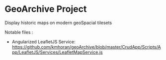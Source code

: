 # GeoArchive Project

   Display historic maps on modern geoSpacial tilesets
   
   Notable files :
   
   - Angularized LeafletJS Service:
   https://github.com/kmhoran/geoArchive/blob/master/CrudApp/Scripts/App/LeafletJS/Services/LeafletMapService.js
